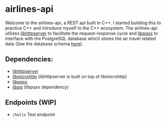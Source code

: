# airlines-api

Welcome to the airlines-api, a REST api built in C++. I started building this to practice C++
and introduce myself to the C++ ecosystem. The airlines-api utilizes [libhttpserver](https://github.com/etr/libhttpserver)
to facilitate the request-response cycle and [libpqxx](https://github.com/jtv/libpqxx) to interface
with the PostgreSQL database which stores the air travel related data (See the database schema [here](https://github.com/JosueLugaro/airlines-api/wiki/Database-schema)).

## Dependencies:

- [libhttpserver](https://github.com/etr/libhttpserver)
- [libmicrohttp](https://www.gnu.org/software/libmicrohttpd/) (libhttpserver is built on top of libmicrohttp)
- [libpqxx](https://github.com/jtv/libpqxx)
- [libpq](https://www.postgresql.org/docs/current/libpq.html) (libpqxx dependency)

## Endpoints (WIP)

- `/hello` Test endpoint
